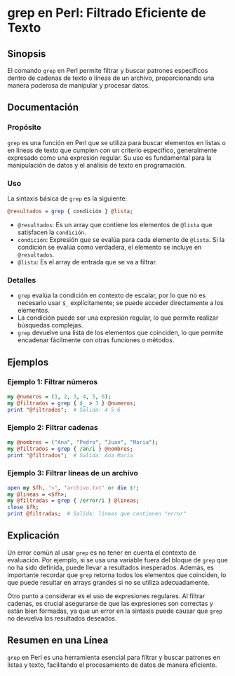 <!--
Meta Description: # grep en Perl: Filtrado Eficiente de Texto ## Sinopsis El comando `grep` en Perl permite filtrar y buscar patrones específicos dentro de cadenas de t...
Meta Keywords: que, grep, perl, una, filtrar
-->

# grep en Perl: Filtrado Eficiente de Texto

## Sinopsis
El comando `grep` en Perl permite filtrar y buscar patrones específicos dentro de cadenas de texto o líneas de un archivo, proporcionando una manera poderosa de manipular y procesar datos.

## Documentación
### Propósito
`grep` es una función en Perl que se utiliza para buscar elementos en listas o en líneas de texto que cumplen con un criterio específico, generalmente expresado como una expresión regular. Su uso es fundamental para la manipulación de datos y el análisis de texto en programación.

### Uso
La sintaxis básica de `grep` es la siguiente:

```perl
@resultados = grep { condición } @lista;
```

- `@resultados`: Es un array que contiene los elementos de `@lista` que satisfacen la `condición`.
- `condición`: Expresión que se evalúa para cada elemento de `@lista`. Si la condición se evalúa como verdadera, el elemento se incluye en `@resultados`.
- `@lista`: Es el array de entrada que se va a filtrar.

### Detalles
- `grep` evalúa la condición en contexto de escalar, por lo que no es necesario usar `$_` explícitamente; se puede acceder directamente a los elementos.
- La condición puede ser una expresión regular, lo que permite realizar búsquedas complejas.
- `grep` devuelve una lista de los elementos que coinciden, lo que permite encadenar fácilmente con otras funciones o métodos.

## Ejemplos
### Ejemplo 1: Filtrar números
```perl
my @numeros = (1, 2, 3, 4, 5, 6);
my @filtrados = grep { $_ > 3 } @numeros; 
print "@filtrados";  # Salida: 4 5 6
```

### Ejemplo 2: Filtrar cadenas
```perl
my @nombres = ("Ana", "Pedro", "Juan", "Maria");
my @filtrados = grep { /an/i } @nombres; 
print "@filtrados";  # Salida: Ana Maria
```

### Ejemplo 3: Filtrar líneas de un archivo
```perl
open my $fh, '<', 'archivo.txt' or die $!;
my @lineas = <$fh>;
my @filtradas = grep { /error/i } @lineas;
close $fh;
print @filtradas;  # Salida: líneas que contienen "error"
```

## Explicación
Un error común al usar `grep` es no tener en cuenta el contexto de evaluación. Por ejemplo, si se usa una variable fuera del bloque de `grep` que no ha sido definida, puede llevar a resultados inesperados. Además, es importante recordar que `grep` retorna todos los elementos que coinciden, lo que puede resultar en arrays grandes si no se utiliza adecuadamente.

Otro punto a considerar es el uso de expresiones regulares. Al filtrar cadenas, es crucial asegurarse de que las expresiones son correctas y están bien formadas, ya que un error en la sintaxis puede causar que `grep` no devuelva los resultados deseados.

## Resumen en una Línea
`grep` en Perl es una herramienta esencial para filtrar y buscar patrones en listas y texto, facilitando el procesamiento de datos de manera eficiente.
